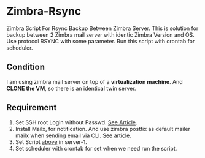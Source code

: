 # Zimbra-Rsync
<p>Zimbra Script For Rsync Backup Between Zimbra Server. This is solution for backup between 2 Zimbra mail server with identic Zimbra Version and OS. Use protocol RSYNC with some parameter. Run this script with crontab for scheduler.</p>
<h2>Condition</h2>
<p>I am using zimbra mail server on top of a <strong>virtualization machine</strong>. And <strong>CLONE the VM</strong>, so there is an identical twin server.</p>
<h2>Requirement</h2>
<ol>
<li>Set SSH root Login without Passwd. <a href="https://www.habibza.in/login-remote-ssh-without-password/" target="_blank">See Article</a>.</li>
<li>Install Mailx, for notification. And use zimbra postfix as default mailer mailx when sending email via CLI. <a href="https://www.habibza.in/send-email-with-command-line-terminal-cli-using-zimbra/" target="_blank">See article</a>.</li>
<li>Set Script <a href="https://github.com/habiebzain/Zimbra-Rsync/blob/main/script-backup.sh">above</a> in server-1.</li>
<li>Set scheduler with crontab for set when we need run the script.</li>
</ol>


